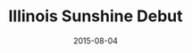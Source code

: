 ---
layout: post
categories: 
- talk
title: "Illinois Sunshine Debut"
location: "Summit for Action & Civic Reform"
date: 2015-08-04
image: /images/talks/ilsunshine-launch.jpg
description: "I helped debut the new <a href='http://illinoissunshine.org'>Illinois Sunshine</a> website, which DataMade built for the Illinois Campaign for Political Reform, at <a href='www.1871.com'>1871</a>. Later that day, we demoed the website at the <a href='http://chihacknight.org/events/2015/08/04/illinois-sunshine.html'>Chi Hack Night</a>."
link: https://chihacknight.org/events/2015/08/04/illinois-sunshine.html
tags: 
 - presentation
medium: video
featured: false
published: true
---
